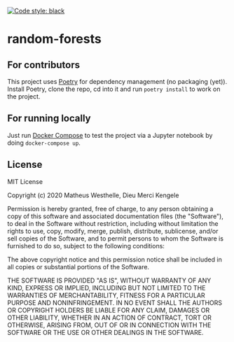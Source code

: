 [![Code style: black](https://img.shields.io/badge/code%20style-black-000000.svg)](https://github.com/psf/black)

# random-forests

## For contributors
This project uses [Poetry](https://python-poetry.org/) for dependency management (no
packaging (yet)). Install Poetry, clone the repo, cd into it and run `poetry install` to
work on the project.

## For running locally
Just run [Docker Compose](https://docs.docker.com/compose/) to test the project via a
Jupyter notebook by doing `docker-compose up`.

## License
MIT License

Copyright (c) 2020 Matheus Westhelle, Dieu Merci Kengele

Permission is hereby granted, free of charge, to any person obtaining a copy
of this software and associated documentation files (the "Software"), to deal
in the Software without restriction, including without limitation the rights
to use, copy, modify, merge, publish, distribute, sublicense, and/or sell
copies of the Software, and to permit persons to whom the Software is
furnished to do so, subject to the following conditions:

The above copyright notice and this permission notice shall be included in all
copies or substantial portions of the Software.

THE SOFTWARE IS PROVIDED "AS IS", WITHOUT WARRANTY OF ANY KIND, EXPRESS OR
IMPLIED, INCLUDING BUT NOT LIMITED TO THE WARRANTIES OF MERCHANTABILITY,
FITNESS FOR A PARTICULAR PURPOSE AND NONINFRINGEMENT. IN NO EVENT SHALL THE
AUTHORS OR COPYRIGHT HOLDERS BE LIABLE FOR ANY CLAIM, DAMAGES OR OTHER
LIABILITY, WHETHER IN AN ACTION OF CONTRACT, TORT OR OTHERWISE, ARISING FROM,
OUT OF OR IN CONNECTION WITH THE SOFTWARE OR THE USE OR OTHER DEALINGS IN THE
SOFTWARE.
